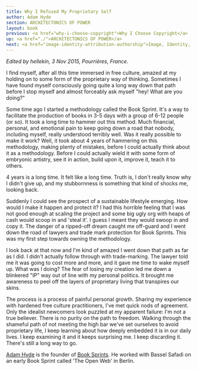 ```yaml
---
title: Why I Refused My Proprietary Self
author: Adam Hyde
section: ARCHITECTONICS OF POWER
layout: book
previous: <a href="why-i-choose-copyright">Why I Choose Copyright</a>
up: <a href="./">ARCHITECTONICS OF POWER</a>
next: <a href="image-identity-attribution-authorship">Image, Identity, Attribution, Authorship</a>
---
```


_Edited by hellekin, 3 Nov 2015, Pourrières, France._

I find myself, after all this time immersed in free culture, amazed at
my holding on to some form of the proprietary way of
thinking. Sometimes I have found myself consciously going quite a long
way down that path before I stop myself and almost forceably ask
myself "hey! What are you doing?"

Some time ago I started a methodology called the Book Sprint. It's a
way to facilitate the production of books in 3-5 days with a group of
6-12 people (or so). It took a long time to hammer out this
method. Much financial, personal, and emotional pain to keep going
down a road that nobody, including myself, really understood terribly
well. Was it really possible to make it work? Well, it took about 4
years of hammering on this methodology, making plenty of mistakes,
before I could actually think about it as a methodology. Before I
could actually wield it with some form of embryonic artistry, see it
in action, build upon it, improve it, teach it to others.

4 years is a long time. It felt like a long time. Truth is, I don't
really know why I didn't give up, and my stubbornness is something
that kind of shocks me, looking back.

Suddenly I could see the prospect of a sustainable lifestyle
emerging. How would I make it happen and protect it? I had this
horrible feeling that I was not good enough at scaling the project and
some big ugly org with heaps of cash would scoop in and 'steal it'. I
guess I meant they would swoop in and copy it. The danger of a
ripped-off dream caught me off-guard and I went down the road of
lawyers and trade mark protection for Book Sprints. This was my first
step towards owning the methodology.

I look back at that now and I'm kind of amazed I went down that path
as far as I did. I didn't actually follow through with
trade-marking. The lawyer told me it was going to cost more and more,
and it gave me time to wake myself up. What was I doing? The fear of
losing my creation led me down a blinkered "IP" way out of line with
my personal politics. It brought me awareness to peel off the layers
of proprietary living that transpires our skins.

The process is a process of painful personal growth. Sharing my
experience with hardened free culture practitioners, I've met quick
nods of agreement. Only the idealist newcomers look puzzled at my
apparent failure: I'm not a true believer. There is no purity on the
path to freedom. Walking through the shameful path of not meeting the
high bar we've set ourselves to avoid proprietary life, I keep
learning about how deeply embedded it is in our daily lives. I keep
examining it and it keeps surprising me. I keep discarding it. There's
still a long way to go.

<p class="author bio"><a href="../authors/adam-hyde">Adam Hyde</a> is
the founder of <a href="http://booksprints.net/">Book Sprints</a>. He
worked with Bassel Safadi on an early Book Sprint called 'The Open
Web' in Berlin.</p>


